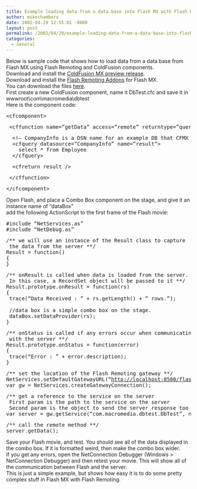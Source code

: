 ```yaml
---
title: Example loading data from a data base into Flash MX with Flash Remoting and CF MX
author: mikechambers
date: 2002-04-29 12:55:01 -0800
layout: post
permalink: /2002/04/29/example-loading-data-from-a-data-base-into-flash-mx-with-flash-remoting-and-cf-mx/
categories:
  - General
---
```



Below is sample code that shows how to load data from a data base from Flash MX using Flash Remoting and ColdFusion components.  
Download and install the [ColdFusion MX preview release][1].  
Download and install the [Flash Remoting Addons][2] for Flash MX.  
You can download the files [here][3].  
First create a new ColdFusion component, name it DbTest.cfc and save it in wwwroot\com\macromedia\dbtest  
Here is the component code:
<PRE>&lt;cfcomponent&gt;</PRE>

<PRE>&nbsp;&lt;cffunction name=&#8221;getData&#8221; access=&#8221;remote&#8221; returntype=&#8221;query&#8221;&gt;</PRE>

<PRE>&nbsp;&nbsp;&lt;!&#8211; CompanyInfo is a DSN name for an example DB that CFMX sets up by default &#8211;&gt;<BR />&nbsp;&nbsp;&lt;cfquery datasource=&#8221;CompanyInfo&#8221; name=&#8221;result&#8221;&gt;<BR />&nbsp;&nbsp;&nbsp;&nbsp;select * from Employee<BR />&nbsp;&nbsp;&lt;/cfquery&gt;</PRE>

<PRE>&nbsp;&nbsp;&lt;cfreturn result /&gt;</PRE>

<PRE>&nbsp;&lt;/cffunction&gt;</PRE>

<PRE>&lt;/cfcomponent&gt;</PRE>

  
Open Flash, and place a Combo Box component on the stage, and give it an instance name of &#8220;dataBox&#8221;  
add the following ActionScript to the first frame of the Flash movie:
<PRE>#include &#8220;NetServices.as&#8221;<BR />#include &#8220;NetDebug.as&#8221;</PRE>

<PRE>/** we will use an instance of the Result class to capture<BR />&nbsp;the data from the server **/<BR />Result = function()<BR />{<BR />}</PRE>

<PRE>/** onResult is called when data is loaded from the server.<BR />&nbsp;In this case, a RecordSet object will be passed to it **/<BR />Result.prototype.onResult = function(rs)<BR />{<BR />&nbsp;trace(&#8220;Data Received : &#8221; + rs.getLength() + &#8221; rows.&#8221;);<BR />&nbsp;<BR />&nbsp;//data box is a simple combo box on the stage.<BR />&nbsp;dataBox.setDataProvider(rs);<BR />}</PRE>

<PRE>/** onStatus is called if any errors occur when communicating<BR />&nbsp;with the server **/<BR />Result.prototype.onStatus = function(error)<BR />{<BR />&nbsp;trace(&#8220;Error : &#8221; + error.description);<BR />}</PRE>

<PRE>/** set the location of the Flash Remoting gateway **/<BR />NetServices.setDefaultGatewayURL(&#8220;<A href="http://localhost:8500/flashservices/gateway">http://localhost:8500/flashservices/gateway</A>&#8220;);<BR />var gw = NetServices.createGatewayConnection();</PRE>

<PRE>/** get a reference to the service on the server<BR />&nbsp;First param is the path to the service on the server<BR />&nbsp;Second param is the object to send the server response too **/<BR />var server = gw.getService(&#8220;com.macromedia.dbtest.DbTest&#8221;, new Result());</PRE>

<PRE>/** call the remote method **/<BR />server.getData();</PRE>

  
  
Save your Flash movie, and test. You should see all of the data displayed in the combo box. If it is formatted weird, then make the combo box wider.  
If you get any errors, open the NetConnection Debugger (Windows > NetConnection Debugger) and then retest your movie. This will show all of the communication between Flash and the server.  
This is just a simple example, but shows how easy it is to do some pretty complex stuff in Flash MX with Flash Remoting.

 [1]: http://www.macromedia.com/software/trial_download/
 [2]: http://www.macromedia.com/software/flash/flashremoting/
 [3]: /mesh/files/dbtest.zip